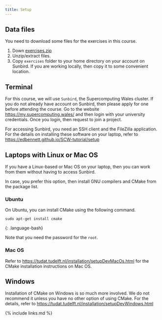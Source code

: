 ```yaml
---
title: Setup
---
```


## Data files

You need to download some files for the exercises in this course.
1. Down [exercises.zip](../data/exercises.zip)
2. Unzip/extract files.
2. Copy `exercises` folder to your home directory on your account on Sunbird.
   If you are working locally, then copy it to some convenient location.

## Terminal

For this course, we will use `Sunbird`, the Supercomputing Wales cluster.
If you do not already have account on Sunbird, then please apply for one
before attending the course. Go to the website
<https://my.supercomputing.wales/> and then login with your university credentials.
Once you login, then request to join a project.

For accessing Sunbird, you need an SSH client and the FileZilla application.
For the details on installing these software on your laptop, refer to
 <https://edbennett.github.io/SCW-tutorial/setup>

## Laptops with Linux or Mac OS
If you have a Linux-based or Mac OS on your laptop, then you can work from
them without having to access Sunbird.

In case, you prefer this option, then install GNU compilers and CMake from
the package list.

### Ubuntu
On Ubuntu, you can install CMake using the following command.
~~~
sudo apt-get install cmake
~~~
{: .language-bash}

Note that you need the password for the `root`.

### Mac OS
Refer to <https://tudat.tudelft.nl/installation/setupDevMacOs.html> for 
the CMake installation instructions on Mac OS.

## Windows
Installation of CMake on Windows is so much more involved. We do not recommend
it unless you have no other option of using CMake. For the details, refer to
<https://tudat.tudelft.nl/installation/setupDevWindows.html>


{% include links.md %}
